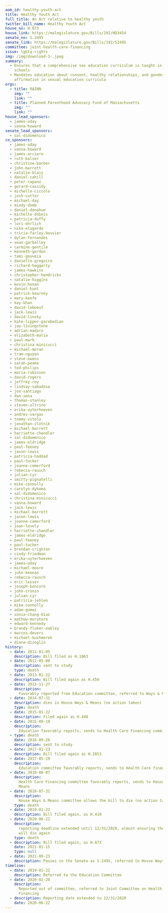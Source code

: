 ```yaml
---
aom_id: healthy-youth-act
title: Healthy Youth Act
full_title: An Act relative to healthy youth
twitter_bill_name: Healthy Youth Act
house_no: H.673
house_link: https://malegislature.gov/Bills/192/HD3454
senate_no: S.2495
senate_link: https://malegislature.gov/Bills/192/S2495
committee: joint-health-care-financing
issue: lgbtq-rights
img: /img/download-3-.jpeg
summary:
  - Ensures that a comprehensive sex education curriculum is taught in public
    schools
  - Mandates education about consent, healthy relationships, and gender
    affirmation in sexual education curricula
orgs:
  - title: RAINN
    img: ""
    link: ""
  - title: Planned Parenthood Advocacy Fund of Massachusetts
    img: ""
    link: ""
house_lead_sponsors:
  - james-oday
  - vanna-howard
senate_lead_sponsors:
  - sal-didomenico
co_sponsors:
  - james-oday
  - vanna-howard
  - james-arciero
  - ruth-balser
  - christine-barber
  - john-barrett
  - natalie-blais
  - daniel-cahill
  - peter-capano
  - gerard-cassidy
  - michelle-ciccolo
  - josh-cutler
  - michael-day
  - mindy-domb
  - daniel-donahue
  - michelle-dubois
  - patricia-duffy
  - lori-ehrlich
  - nika-elugardo
  - tricia-farley-bouvier
  - dylan-fernandes
  - sean-garballey
  - carmine-gentile
  - kenneth-gordon
  - tami-gouveia
  - danielle-gregoire
  - richard-haggerty
  - james-hawkins
  - christopher-hendricks
  - natalie-higgins
  - kevin-honan
  - daniel-hunt
  - patrick-kearney
  - mary-keefe
  - kay-khan
  - david-leboeuf
  - jack-lewis
  - david-linsky
  - kate-lipper-garabedian
  - jay-livingstone
  - adrian-madaro
  - elizabeth-malia
  - paul-mark
  - christina-minicucci
  - michael-moran
  - tram-nguyen
  - steve-owens
  - sarah-peake
  - ted-philips
  - maria-robinson
  - david-rogers
  - jeffrey-roy
  - lindsay-sabadosa
  - jon-santiago
  - dan-sena
  - thomas-stanley
  - steven-ultrino
  - erika-uyterhoeven
  - andres-vargas
  - tommy-vitolo
  - jonathan-zlotnik
  - michael-barrett
  - harriette-chandler
  - sal-didomenico
  - james-eldridge
  - paul-feeney
  - jason-lewis
  - patricia-haddad
  - paul-tucker
  - joanne-comerford
  - rebecca-rausch
  - julian-cyr
  - smitty-pignatelli
  - mike-connolly
  - carolyn-dykema
  - sal-didomenico
  - christina-minicucci
  - vanna-howard
  - jack-lewis
  - michael-barrett
  - jason-lewis
  - joanne-comerford
  - joan-lovely
  - harriette-chandler
  - james-eldridge
  - paul-feeney
  - paul-tucker
  - brendan-crighton
  - cindy-friedman
  - erika-uyterhoeven
  - james-oday
  - michael-moore
  - john-keenan
  - rebecca-rausch
  - eric-lesser
  - joseph-boncore
  - john-cronin
  - julian-cyr
  - patricia-jehlen
  - mike-connolly
  - adam-gomez
  - sonia-chang-diaz
  - mathew-muratore
  - edward-kennedy
  - brandy-fluker-oakley
  - marcos-devers
  - michael-kushmerek
  - diana-dizoglio
history:
  - date: 2011-01-05
    description: Bill filed as H.1063
  - date: 2012-05-08
    description: sent to study
    type: death
  - date: 2013-01-22
    description: Bill filed again as H.450
  - date: 2013-11-27
    description:
      Favorably reported from Education committee, referred to Ways & Means
  - date: 2014-07-31
    description: dies in House Ways & Means (no action taken)
    type: death
  - date: 2015-01-22
    description: Filed again as H.448
  - date: 2015-09-10
    description:
      Education favorably reports, sends to Health Care Financing committee
  - type: death
    date: 2016-09-26
    description: sent to study
  - date: 2017-01-23
    description: Bill filed again as H.2053
  - date: 2017-05-19
    description:
      Education committee favorably reports, sends to Health Care financing
  - date: 2018-06-07
    description:
      Health Care Financing committee favorably reports, sends to House Ways &
      Means
  - date: 2018-07-31
    description:
      House Ways & Means committee allows the bill to die (no action taken)
    type: death
  - date: 2019-01-22
    description: Bill filed again, as H.410
  - date: 2020-06-22
    description:
      reporting deadline extended until 12/31/2020, almost ensuring the bill
      will die again
    type: death
  - description: Bill filed again, as H.673
    date: 2021-01-15
    type: null
  - date: 2021-09-23
    description: Passes in the Senate as S.2495, referred to House Ways & Means
timeline:
  - date: 2019-01-22
    description: Referred to the Education Committee
  - date: 2020-02-20
    description:
      Reported out of committee, referred to Joint Committee on Health Care
      Financing
  - description: Reporting date extended to 12/31/2020
    date: 2020-06-22
---
```


